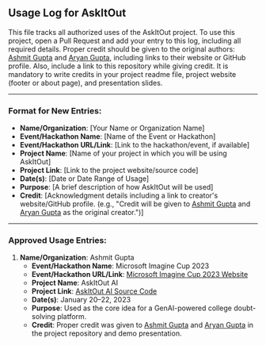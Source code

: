 ## Usage Log for AskItOut

This file tracks all authorized uses of the AskItOut project. To use this project, open a Pull Request and add your entry to this log, including all required details. Proper credit should be given to the original authors: [Ashmit Gupta](https://www.ashmit.dev) and [Aryan Gupta](https://github.com/aryanguptaaa), including links to their website or GitHub profile. Also, include a link to this repository while giving credit. It is mandatory to write credits in your project readme file, project website (footer or about page), and presentation slides.

---

### Format for New Entries:
- **Name/Organization**: [Your Name or Organization Name]
- **Event/Hackathon Name**: [Name of the Event or Hackathon]
- **Event/Hackathon URL/Link**: [Link to the hackathon/event, if available]
- **Project Name**: [Name of your project in which you will be using AskItOut]
- **Project Link**: [Link to the project website/source code]
- **Date(s)**: [Date or Date Range of Usage]
- **Purpose**: [A brief description of how AskItOut will be used]
- **Credit**: [Acknowledgment details including a link to creator's website/GitHub profile. (e.g., "Credit will be given to [Ashmit Gupta](https://www.ashmit.dev) and [Aryan Gupta](https://github.com/aryanguptaaa) as the original creator.")]
---

### Approved Usage Entries:

1. **Name/Organization**: Ashmit Gupta
   - **Event/Hackathon Name**: Microsoft Imagine Cup 2023
   - **Event/Hackathon URL/Link**: [Microsoft Imagine Cup 2023 Website](https://imaginecup.microsoft.com/)
   - **Project Name**: AskItOut AI
   - **Project Link**: [AskItOut AI Source Code](https://github.com/devilkiller-ag/AskItOut)
   - **Date(s)**: January 20–22, 2023
   - **Purpose**: Used as the core idea for a GenAI-powered college doubt-solving platform.
   - **Credit**: Proper credit was given to [Ashmit Gupta](https://www.ashmit.dev) and [Aryan Gupta](https://github.com/aryanguptaaa) in the project repository and demo presentation.
